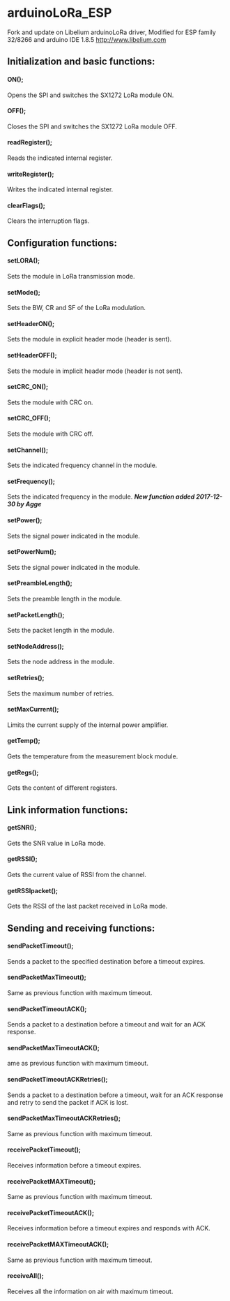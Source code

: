 # arduinoLoRa_ESP
Fork and update on Libelium arduinoLoRa driver, Modified for ESP family 32/8266 and arduino IDE 1.8.5
http://www.libelium.com 

## Initialization and basic functions:

#### ON();                     
Opens the SPI and switches the SX1272 LoRa module ON.
#### OFF();                   
Closes the SPI and switches the SX1272 LoRa module OFF.
#### readRegister();           
Reads the indicated internal register.
#### writeRegister();           
Writes the indicated internal register.
#### clearFlags();             
Clears the interruption flags.


## Configuration functions:

#### setLORA();                 
Sets the module in LoRa transmission mode.
#### setMode();                 
Sets the BW, CR and SF of the LoRa modulation.
#### setHeaderON();             
Sets the module in explicit header mode (header is sent).
#### setHeaderOFF();            
Sets the module in implicit header mode (header is not sent).
#### setCRC_ON();               
Sets the module with CRC on.
#### setCRC_OFF();              
Sets the module with CRC off.
#### setChannel();              
Sets the indicated frequency channel in the module.
#### setFrequency();              
Sets the indicated frequency in the module.         ***New function  added 2017-12-30 by Agge***
#### setPower();                
Sets the signal power indicated in the module.
#### setPowerNum();            
Sets the signal power indicated in the module.
#### setPreambleLength();       
Sets the preamble length in the module.
#### setPacketLength();         
Sets the packet length in the module.
#### setNodeAddress();          
Sets the node address in the module.
#### setRetries();              
Sets the maximum number of retries.
#### setMaxCurrent();           
Limits the current supply of the internal power amplifier.
#### getTemp();                 
Gets the temperature from the measurement block module.
#### getRegs();               
Gets the content of different registers.


## Link information functions:

#### getSNR();                
Gets the SNR value in LoRa mode.
#### getRSSI();                
Gets the current value of RSSI from the channel.
#### getRSSIpacket();          
Gets the RSSI of the last packet received in LoRa mode.


## Sending and receiving functions:

#### sendPacketTimeout();     
Sends a packet to the specified destination before a timeout expires.
#### sendPacketMaxTimeout();
Same as previous function with maximum timeout.
#### sendPacketTimeoutACK();
Sends a packet to a destination before a timeout and wait for an ACK response.
#### sendPacketMaxTimeoutACK();
ame as previous function with maximum timeout.
#### sendPacketTimeoutACKRetries();    
Sends a packet to a destination before a timeout, 
wait for an ACK response and retry to send the packet if ACK is lost.
#### sendPacketMaxTimeoutACKRetries();
Same as previous function with maximum timeout.
#### receivePacketTimeout();
Receives information before a timeout expires.     
#### receivePacketMAXTimeout();
Same as previous function with maximum timeout.
#### receivePacketTimeoutACK();
Receives information before a timeout expires and responds with ACK.
#### receivePacketMAXTimeoutACK();
Same as previous function with maximum timeout.
#### receiveAll();
Receives all the information on air with maximum timeout.
